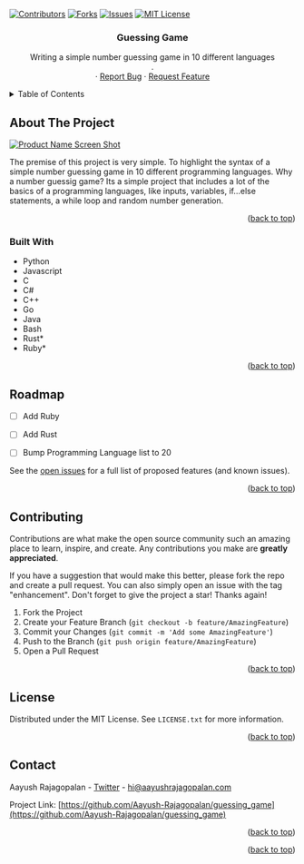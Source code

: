 <div id="top"></div>

[![Contributors][contributors-shield]][contributors-url]
[![Forks][forks-shield]][forks-url]
[![Issues][issues-shield]][issues-url]
[![MIT License][license-shield]][license-url]



<!-- PROJECT LOGO -->

<h3 align="center">Guessing Game</h3>

  <p align="center">
    Writing a simple number guessing game in 10 different languages
    <br />
    .
    <br />
    ·
    <a href="https://github.com/Aayush-Rajagopalan/guessing_game/issues">Report Bug</a>
    ·
    <a href="https://github.com/Aayush-Rajagopalan/guessing_game/issues">Request Feature</a>
  </p>
</div>



<!-- TABLE OF CONTENTS -->
<details>
  <summary>Table of Contents</summary>
  <ol>
    <li>
      <a href="#about-the-project">About The Project</a>
      <ul>
        <li><a href="#built-with">Built With</a></li>
      </ul>
    </li>
    <li>
    <li><a href="#roadmap">Roadmap</a></li>
    <li><a href="#contributing">Contributing</a></li>
    <li><a href="#license">License</a></li>
    <li><a href="#contact">Contact</a></li>
    <li><a href="#acknowledgments">Acknowledgments</a></li>
  </ol>
</details>



<!-- ABOUT THE PROJECT -->
## About The Project

[![Product Name Screen Shot][product-screenshot]](https://example.com)

The premise of this project is very simple. To highlight the syntax of a simple number guessing game in 10 different programming languages. Why a number guessig game? Its a simple project that includes a lot of the basics of a programming languages, like inputs, variables, if...else statements, a while loop and random number generation. 

<p align="right">(<a href="#top">back to top</a>)</p>



### Built With

* Python
* Javascript
* C
* C#
* C++
* Go
* Java
* Bash
* Rust*
* Ruby*

<p align="right">(<a href="#top">back to top</a>)</p>


<!-- ROADMAP -->
## Roadmap

- [ ] Add Ruby
- [ ] Add Rust
- [ ] Bump Programming Language list to 20


See the [open issues](https://github.com/Aayush-Rajagopalan/guessing_game/issues) for a full list of proposed features (and known issues).

<p align="right">(<a href="#top">back to top</a>)</p>



<!-- CONTRIBUTING -->
## Contributing

Contributions are what make the open source community such an amazing place to learn, inspire, and create. Any contributions you make are **greatly appreciated**.

If you have a suggestion that would make this better, please fork the repo and create a pull request. You can also simply open an issue with the tag "enhancement".
Don't forget to give the project a star! Thanks again!

1. Fork the Project
2. Create your Feature Branch (`git checkout -b feature/AmazingFeature`)
3. Commit your Changes (`git commit -m 'Add some AmazingFeature'`)
4. Push to the Branch (`git push origin feature/AmazingFeature`)
5. Open a Pull Request

<p align="right">(<a href="#top">back to top</a>)</p>



<!-- LICENSE -->
## License

Distributed under the MIT License. See `LICENSE.txt` for more information.

<p align="right">(<a href="#top">back to top</a>)</p>



<!-- CONTACT -->
## Contact

Aayush Rajagopalan - [Twitter](https://twitter.com/Aayushdoesstuff) - hi@aayushrajagopalan.com

Project Link: [https://github.com/Aayush-Rajagopalan/guessing_game](https://github.com/Aayush-Rajagopalan/guessing_game)

<p align="right">(<a href="#top">back to top</a>)</p>



<!-- ACKNOWLEDGMENTS -->


<p align="right">(<a href="#top">back to top</a>)</p>



<!-- MARKDOWN LINKS & IMAGES -->
<!-- https://www.markdownguide.org/basic-syntax/#reference-style-links -->
[contributors-shield]: https://img.shields.io/github/contributors/Aayush-Rajagopalan/guessing_game.svg?style=for-the-badge
[contributors-url]: https://github.com/Aayush-Rajagopalan/guessing_game/graphs/contributors
[forks-shield]: https://img.shields.io/github/forks/Aayush-Rajagopalan/guessing_game.svg?style=for-the-badge
[forks-url]: https://github.com/Aayush-Rajagopalan/guessing_game/network/members
[stars-shield]: https://img.shields.io/github/stars/Aayush-Rajagopalan/guessing_game.svg?style=for-the-badge
[stars-url]: https://github.com/Aayush-Rajagopalan/guessing_game/stargazers
[issues-shield]: https://img.shields.io/github/issues/Aayush-Rajagopalan/guessing_game.svg?style=for-the-badge
[issues-url]: https://github.com/Aayush-Rajagopalan/guessing_game/issues
[license-shield]: https://img.shields.io/github/license/Aayush-Rajagopalan/guessing_game.svg?style=for-the-badge
[license-url]: https://github.com/Aayush-Rajagopalan/guessing_game/blob/master/LICENSE.txt
[linkedin-shield]: https://img.shields.io/badge/-LinkedIn-black.svg?style=for-the-badge&logo=linkedin&colorB=555
[linkedin-url]: https://linkedin.com/in/linkedin_username
[product-screenshot]: https://cdn.discordapp.com/attachments/834283323450458122/977241122311135333/unknown.png
